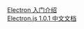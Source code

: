[Electron 入门介绍](http://weekly.manong.io/bounce?url=https%3A%2F%2Fsegmentfault.com%2Fa%2F1190000005692430&aid=6571&nid=122)  
[Electron.js 1.0.1 中文文档](http://weekly.manong.io/bounce?url=https%3A%2F%2Fgithub.com%2Felectron%2Felectron%2Fblob%2Fmaster%2Fdocs-translations%2Fzh-CN%2FREADME.md&aid=6581&nid=122)  
